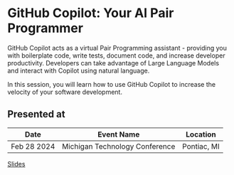 # GitHub Copilot: Your AI Pair Programmer

GitHub Copilot acts as a virtual Pair Programming assistant - providing you with boilerplate code, write tests, document code, and increase developer productivity. Developers can take advantage of Large Language Models and interact with Copilot using natural language.

In this session, you will learn how to use GitHub Copilot to increase the velocity of your software development.

## Presented at

| Date      | Event Name                                                    | Location    |
| --------- | ------------------------------------------------------------- | ----------- |
| Feb 28 2024 | Michigan Technology Conference | Pontiac, MI |


[Slides](https://1drv.ms/p/c/7048ec40c0ac24c1/EYDqjxhknNtHvptRYhST7m0B271ecXnxJ_QK2W5T0k8HRw?e=Zd1nVR)

